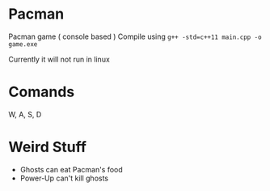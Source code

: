 # Pacman
Pacman game ( console based )
Compile using `g++ -std=c++11 main.cpp -o game.exe` 

Currently it will not run in linux
# Comands 
W, A, S, D

# Weird Stuff
* Ghosts can eat Pacman's food
* Power-Up can't kill ghosts
